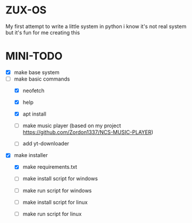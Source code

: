 # ZUX-OS
 My first attempt to write a little system in python
 i know it's not real system but it's fun for me creating this

# MINI-TODO

- [x] make base system
- [ ] make basic commands
  - [x] neofetch
  - [x] help
  - [x] apt install 
  - [ ] make music player (based on my project https://github.com/Zordon1337/NCS-MUSIC-PLAYER)
  - [ ] add yt-downloader


- [x] make installer
  - [x] make requirements.txt 
  - [ ] make install script for windows
  - [ ] make run script for windows
  - [ ] make install script for linux
  - [ ] make run script for linux


